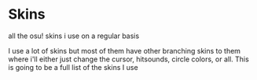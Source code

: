 # Skins
all the osu! skins i use on a regular basis 

I use a lot of skins but most of them have other branching skins to them where i'll either just change the cursor, hitsounds, circle colors, or all. 
This is going to be a full list of the skins I use 

